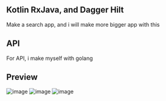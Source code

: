 ## Kotlin RxJava, and Dagger Hilt
Make a search app, and i will make more bigger app with this

## API
For API, i make myself with golang

## Preview
![image](https://user-images.githubusercontent.com/75843138/143831837-76992fc8-ec71-4765-b6d6-661b3ddf1cca.png)
![image](https://user-images.githubusercontent.com/75843138/143831861-371d11a5-b481-4717-b646-827ddbfb1266.png)
![image](https://user-images.githubusercontent.com/75843138/143831890-f3acfd28-58eb-4dd4-92ef-a40a678c3171.png)
